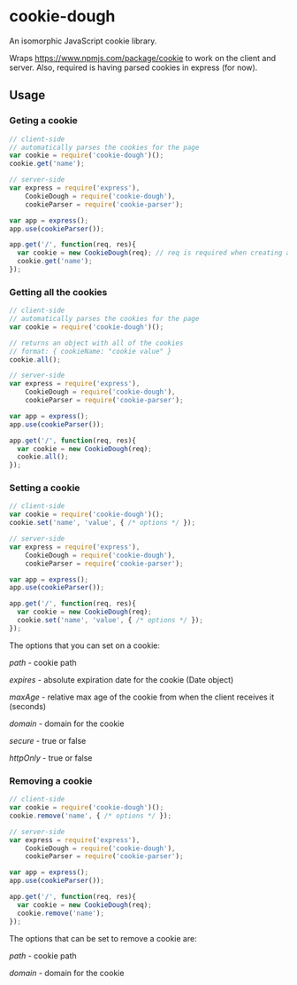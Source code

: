 cookie-dough
============

An isomorphic JavaScript cookie library.

Wraps https://www.npmjs.com/package/cookie to work on the client and server.  Also, required is having parsed cookies in express (for now).

## Usage


### Geting a cookie

```js
// client-side
// automatically parses the cookies for the page
var cookie = require('cookie-dough')();
cookie.get('name');

// server-side
var express = require('express'),
    CookieDough = require('cookie-dough'),
    cookieParser = require('cookie-parser');

var app = express();
app.use(cookieParser());

app.get('/', function(req, res){
  var cookie = new CookieDough(req); // req is required when creating an instance
  cookie.get('name');
});
```

### Getting all the cookies
```js
// client-side
// automatically parses the cookies for the page
var cookie = require('cookie-dough')();

// returns an object with all of the cookies
// format: { cookieName: "cookie value" }
cookie.all();

// server-side
var express = require('express'),
    CookieDough = require('cookie-dough'),
    cookieParser = require('cookie-parser');

var app = express();
app.use(cookieParser());

app.get('/', function(req, res){
  var cookie = new CookieDough(req);
  cookie.all();
});
```

### Setting a cookie

```js
// client-side
var cookie = require('cookie-dough')();
cookie.set('name', 'value', { /* options */ });

// server-side
var express = require('express'),
    CookieDough = require('cookie-dough'),
    cookieParser = require('cookie-parser');

var app = express();
app.use(cookieParser());

app.get('/', function(req, res){
  var cookie = new CookieDough(req);
  cookie.set('name', 'value', { /* options */ });
});
```

The options that you can set on a cookie:

*path* - cookie path

*expires* - absolute expiration date for the cookie (Date object)

*maxAge* - relative max age of the cookie from when the client receives it (seconds)

*domain* - domain for the cookie

*secure* - true or false

*httpOnly* - true or false


### Removing a cookie

```js
// client-side
var cookie = require('cookie-dough')();
cookie.remove('name', { /* options */ });

// server-side
var express = require('express'),
    CookieDough = require('cookie-dough'),
    cookieParser = require('cookie-parser');

var app = express();
app.use(cookieParser());

app.get('/', function(req, res){
  var cookie = new CookieDough(req);
  cookie.remove('name');
});
```

The options that can be set to remove a cookie are: 

*path* - cookie path

*domain* - domain for the cookie
